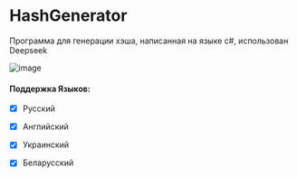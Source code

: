 # HashGenerator
Программа для генерации хэша, написанная на языке c#, использован Deepseek

![image](https://github.com/user-attachments/assets/ca9824eb-4288-4c88-a552-1a75d8ba4c1a)

#### Поддержка Языков:

- [x] Русский

- [x] Английский

- [x] Украинский

- [x] Беларусский

